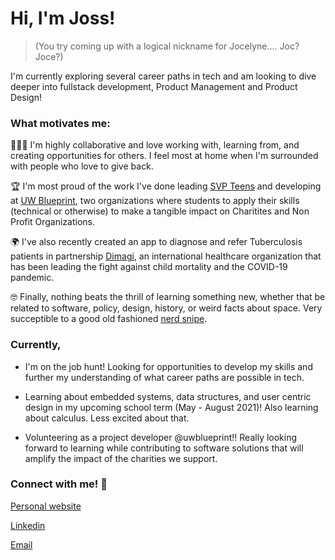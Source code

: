 # Hi, I'm Joss!
> (You try coming up with a logical nickname for Jocelyne.... Joc? Joce?) 

I'm currently exploring several career paths in tech and am looking to dive deeper into fullstack development, 
Product Management and Product Design! 

### What motivates me:
🧑‍🤝‍🧑  I'm highly collaborative and love working with, learning from, and creating opportunities for others. I feel most at home when I'm surrounded with people who love to give back. 

🏆  I'm most proud of the work I've done leading [SVP Teens](https://www.svpteens.org/) and developing at [UW Blueprint](http://uwblueprint.org/), two organizations where students to apply their skills (technical or otherwise) to make a tangible impact on Charitites and Non Profit Organizations. 

🌍  I've also recently created an app to diagnose and refer Tuberculosis patients in partnership [Dimagi](https://www.dimagi.com/), an international healthcare organization that has been leading the fight against child mortality and the COVID-19 pandemic.

🤓  Finally, nothing beats the thrill of learning something new, whether that be related to software, policy, design, history, or weird facts about space. Very succeptible to a good old fashioned [nerd snipe](https://www.urbandictionary.com/define.php?term=nerd-snipe).

### Currently, 
* I'm on the job hunt! Looking for opportunities to develop my skills and further my understanding of what career paths are possible in tech. 

* Learning about embedded systems, data structures, and user centric design in my upcoming school term (May - August 2021)! Also learning about calculus. Less excited about that. 

* Volunteering as a project developer @uwblueprint!! Really looking forward to learning while contributing to software solutions that will amplify the impact of the charities we support. 

### Connect with me! :iphone:
[Personal website](https://jossportfolio.web.app)

[Linkedin](https://www.linkedin.com/in/jmurphyy/)

[Email](mailto:jocelynemurphy@gmail.com)



